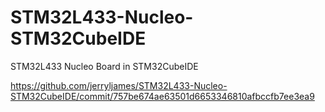 # STM32L433-Nucleo-STM32CubeIDE
STM32L433 Nucleo Board in STM32CubeIDE

https://github.com/jerryljames/STM32L433-Nucleo-STM32CubeIDE/commit/757be674ae63501d6653346810afbccfb7ee3ea9
